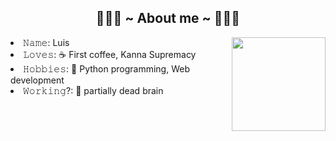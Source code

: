 <div>
<h2 align="center">🧙🏻‍♂️ ~ About me ~ 🧙🏻‍♂️</h2>
<img src="https://i.imgur.com/NCxOohk.gif" width="150" height="150" align="right">
<li>
𝙽𝚊𝚖𝚎: Luis</li>
<li>
𝙻𝚘𝚟𝚎𝚜: ☕️ First coffee, Kanna Supremacy</li>
<li>
𝙷𝚘𝚋𝚋𝚒𝚎𝚜: 🐍 Python programming, Web development</li>
<li>
𝚆𝚘𝚛𝚔𝚒𝚗𝚐?: 🧠 partially dead brain</li></div>